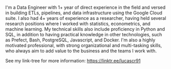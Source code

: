 <!--  "I don't know, it's kinda fun figuring shit out."

 Pryzbylewski, The Wire
 -->
 
I'm a Data Engineer with 1+ year of direct experience in the field and versed in building ETLs, pipelines, and data infrastructure using the Google Cloud suite. I also had 4+ years of experience as a researcher, having held several research positions where I worked with statistics, econometrics, and machine learning. My technical skills also include proficiency in Python and SQL, in addition to having practical knowledge in other technologies, such as Prefect, Bash, PostgreSQL, Javascript, and Docker. I'm also a highly motivated professional, with strong organizational and multi-tasking skills, who always aim to add value to the business and the teams I work with.

See my link-tree for more information: https://linktr.ee/lucascr91

<!-- ![Top Langs](https://github-readme-stats.vercel.app/api/top-langs/?username=lucascr91&hide=jupyter%20notebook,html,tex,css,mako)
 -->
[1]: https://github.com/basedosdados
